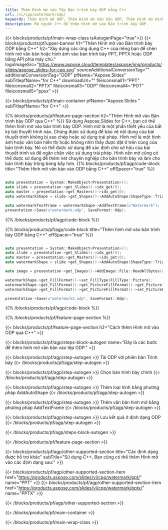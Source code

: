 ```yaml
---
title: Thêm Hình mờ vào Tệp Bản trình bày ODP bằng C++
url: /vi/cpp/watermark/odp/
keywords: Thêm Hình mờ ODP, Thêm Hình mờ Văn bản ODP, Thêm Hình mờ Hình ảnh ODP
description: Mã nguồn C++ để thêm Hình mờ vào Bản trình bày ODP.
---
```


{{< blocks/products/pf/main-wrap-class isAutogenPage="true">}}
{{< blocks/products/pf/upper-banner h1="Thêm Hình mờ vào Bản trình bày ODP bằng C++" h2="Xây dựng các ứng dụng C++ của riêng bạn để chèn hình mờ văn bản hoặc hình ảnh vào bản trình bày PPT, PPTX hoặc ODP bằng API phía máy chủ." logoImageSrc="https://www.aspose.cloud/templates/aspose/img/products/slides/aspose_slides-for-cpp.svg" sourceAdditionalConversionTag="" additionalConversionTag="ODP" pfName="Aspose.Slides" subTitlepfName="for C++" downloadUrl="" fileiconsmall1="PPT" fileiconsmall2="PPTX" fileiconsmall3="ODP" fileiconsmall4="POT" fileiconsmall5="ppsx" >}}

{{< blocks/products/pf/main-container pfName="Aspose.Slides " subTitlepfName="for C++" >}}

{{% blocks/products/pf/feature-page-section  h2="Thêm Hình mờ vào Bản trình bày ODP qua C++" %}}
Sử dụng Aspose.Slides for C++, bạn có thể thêm hình mờ vào bản trình bày ODP. Hình mờ là một phần thiết yếu của bất kỳ bài thuyết trình nào. Chúng được sử dụng để bảo vệ nội dung của bài thuyết trình không bị sao chép hoặc sử dụng trái phép. Hình mờ là một hình ảnh hoặc văn bản hiển thị hoặc không nhìn thấy được đặt ở trên cùng của bản trình bày. Nó có thể được sử dụng để xác định chủ sở hữu của bài thuyết trình và để ngăn chặn việc sử dụng trái phép. Hình nền mờ cũng có thể được sử dụng để thêm nét chuyên nghiệp cho bản trình bày và làm cho bản trình bày trông bóng bẩy hơn. 
{{% blocks/products/pf/agp/code-block title="Thêm Hình mờ văn bản vào ODP bằng C++" offSpacer="true" %}}

```cpp

auto presentation = System::MakeObject<Presentation>();
auto slide = presentation->get_Slides()->idx_get(0);
auto master = presentation->get_Masters()->idx_get(0);
auto watermarkShape = slide->get_Shapes()->AddAutoShape(ShapeType::Triangle, 0.0f, 0.0f, 0.0f, 0.0f);

auto watermarkTextFrame = watermarkShape->AddTextFrame(u"Watermark");
presentation->Save(u"watermark.odp", SaveFormat::Odp);
```

{{% /blocks/products/pf/agp/code-block %}}

{{% blocks/products/pf/agp/code-block title="Thêm hình mờ vào bản trình bày ODP bằng C++" offSpacer="true" %}}

```cpp

auto presentation = System::MakeObject<Presentation>();
auto slide = presentation->get_Slides()->idx_get(0);
auto master = presentation->get_Masters()->idx_get(0);
auto watermarkShape = slide->get_Shapes()->AddAutoShape(ShapeType::Triangle, 0.0f, 0.0f, 0.0f, 0.0f);

auto image = presentation->get_Images()->AddImage(:File::ReadAllBytes(u"watermark.png"));

watermarkShape->get_FillFormat()->set_FillType(FillType::Picture);
watermarkShape->get_FillFormat()->get_PictureFillFormat()->get_Picture()->set_Image(image);
watermarkShape->get_FillFormat()->get_PictureFillFormat()->set_PictureFillMode(PictureFillMode::Stretch);

presentation->Save(u"watermark2.odp", SaveFormat::Odp);
```

{{% /blocks/products/pf/agp/code-block %}}

{{% /blocks/products/pf/feature-page-section %}}

{{< blocks/products/pf/feature-page-section  h2="Cách thêm Hình mờ vào ODP qua C++" >}}

{{< blocks/products/pf/agp/steps-block-autogen name="Đây là các bước để thêm hình mờ văn bản vào tệp ODP." >}}

{{< blocks/products/pf/agp/step-autogen >}}
Tải ODP với phiên bản Trình bày
{{< /blocks/products/pf/agp/step-autogen >}}

{{< blocks/products/pf/agp/step-autogen >}}
Chọn bản trình bày chính
{{< /blocks/products/pf/agp/step-autogen >}}

{{< blocks/products/pf/agp/step-autogen >}}
Thêm loại hình bằng phương pháp AddAutoShape
{{< /blocks/products/pf/agp/step-autogen >}}

{{< blocks/products/pf/agp/step-autogen >}}
Thêm văn bản hình mờ bằng phương pháp AddTextFrame
{{< /blocks/products/pf/agp/step-autogen >}}

{{< blocks/products/pf/agp/step-autogen >}}
Lưu kết quả ở định dạng ODP
{{< /blocks/products/pf/agp/step-autogen >}}

{{< /blocks/products/pf/agp/steps-block-autogen >}}

{{< /blocks/products/pf/feature-page-section >}}

{{< blocks/products/pf/agp/other-supported-section title="Các định dạng được hỗ trợ khác" subTitle="Sử dụng C++, Bạn cũng có thể thêm Hình mờ vào các định dạng sau:" >}}

{{< blocks/products/pf/agp/other-supported-section-item href="https://products.aspose.com/slides/vi/cpp/watermark/ppt/" name="PPT" >}}
{{< blocks/products/pf/agp/other-supported-section-item href="https://products.aspose.com/slides/vi/cpp/watermark/pptx/" name="PPTX" >}}


{{< /blocks/products/pf/agp/other-supported-section >}}

{{< /blocks/products/pf/main-container >}}
    
{{< /blocks/products/pf/main-wrap-class >}}